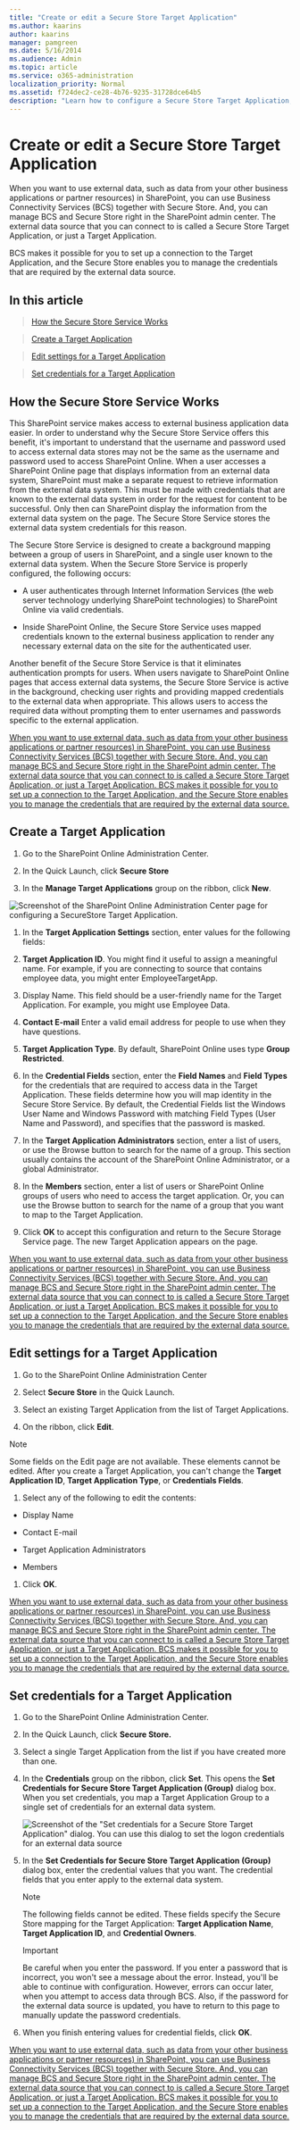 ```yaml
---
title: "Create or edit a Secure Store Target Application"
ms.author: kaarins
author: kaarins
manager: pamgreen
ms.date: 5/16/2014
ms.audience: Admin
ms.topic: article
ms.service: o365-administration
localization_priority: Normal
ms.assetid: f724dec2-ce28-4b76-9235-31728dce64b5
description: "Learn how to configure a Secure Store Target Application, including application IDs and credentials for the external data source."
---
```


# Create or edit a Secure Store Target Application

When you want to use external data, such as data from your other business applications or partner resources) in SharePoint, you can use Business Connectivity Services (BCS) together with Secure Store. And, you can manage BCS and Secure Store right in the SharePoint admin center. The external data source that you can connect to is called a Secure Store Target Application, or just a Target Application. 
  
BCS makes it possible for you to set up a connection to the Target Application, and the Secure Store enables you to manage the credentials that are required by the external data source. 
  
## In this article
<a name="__top"> </a>

> [How the Secure Store Service Works](create-or-edit-a-secure-store-target-application.md#__toc346879710)
    
> [Create a Target Application](create-or-edit-a-secure-store-target-application.md#__toc346879711)
    
> [Edit settings for a Target Application](create-or-edit-a-secure-store-target-application.md#__toc346879712)
    
> [Set credentials for a Target Application](create-or-edit-a-secure-store-target-application.md#__toc346879713)
    
## How the Secure Store Service Works
<a name="__toc346879710"> </a>

This SharePoint service makes access to external business application data easier. In order to understand why the Secure Store Service offers this benefit, it's important to understand that the username and password used to access external data stores may not be the same as the username and password used to access SharePoint Online. When a user accesses a SharePoint Online page that displays information from an external data system, SharePoint must make a separate request to retrieve information from the external data system. This must be made with credentials that are known to the external data system in order for the request for content to be successful. Only then can SharePoint display the information from the external data system on the page. The Secure Store Service stores the external data system credentials for this reason.
  
The Secure Store Service is designed to create a background mapping between a group of users in SharePoint, and a single user known to the external data system. When the Secure Store Service is properly configured, the following occurs: 
  
- A user authenticates through Internet Information Services (the web server technology underlying SharePoint technologies) to SharePoint Online via valid credentials.
    
- Inside SharePoint Online, the Secure Store Service uses mapped credentials known to the external business application to render any necessary external data on the site for the authenticated user.
    
Another benefit of the Secure Store Service is that it eliminates authentication prompts for users. When users navigate to SharePoint Online pages that access external data systems, the Secure Store Service is active in the background, checking user rights and providing mapped credentials to the external data when appropriate. This allows users to access the required data without prompting them to enter usernames and passwords specific to the external application.
  
[When you want to use external data, such as data from your other business applications or partner resources) in SharePoint, you can use Business Connectivity Services (BCS) together with Secure Store. And, you can manage BCS and Secure Store right in the SharePoint admin center. The external data source that you can connect to is called a Secure Store Target Application, or just a Target Application. BCS makes it possible for you to set up a connection to the Target Application, and the Secure Store enables you to manage the credentials that are required by the external data source. ](create-or-edit-a-secure-store-target-application.md#__top)
  
## Create a Target Application
<a name="__toc346879711"> </a>

1. Go to the SharePoint Online Administration Center.
    
2. In the Quick Launch, click **Secure Store**
    
3. In the **Manage Target Applications** group on the ribbon, click **New**.
    
![Screenshot of the SharePoint Online Administration Center page for configuring a SecureStore Target Application.](media/c3ba43ae-b8df-4b63-b187-9ce1bd6cb42f.jpg)
  
1. In the **Target Application Settings** section, enter values for the following fields: 
    
2. **Target Application ID**. You might find it useful to assign a meaningful name. For example, if you are connecting to source that contains employee data, you might enter EmployeeTargetApp. 
    
3. Display Name. This field should be a user-friendly name for the Target Application. For example, you might use Employee Data.
    
4. **Contact E-mail** Enter a valid email address for people to use when they have questions. 
    
5. **Target Application Type**. By default, SharePoint Online uses type **Group Restricted**. 
    
6. In the **Credential Fields** section, enter the **Field Names** and **Field Types** for the credentials that are required to access data in the Target Application. These fields determine how you will map identity in the Secure Store Service. By default, the Credential Fields list the Windows User Name and Windows Password with matching Field Types (User Name and Password), and specifies that the password is masked. 
    
7. In the **Target Application Administrators** section, enter a list of users, or use the Browse button to search for the name of a group. This section usually contains the account of the SharePoint Online Administrator, or a global Administrator. 
    
8. In the **Members** section, enter a list of users or SharePoint Online groups of users who need to access the target application. Or, you can use the Browse button to search for the name of a group that you want to map to the Target Application. 
    
9. Click **OK** to accept this configuration and return to the Secure Storage Service page. The new Target Application appears on the page. 
    
[When you want to use external data, such as data from your other business applications or partner resources) in SharePoint, you can use Business Connectivity Services (BCS) together with Secure Store. And, you can manage BCS and Secure Store right in the SharePoint admin center. The external data source that you can connect to is called a Secure Store Target Application, or just a Target Application. BCS makes it possible for you to set up a connection to the Target Application, and the Secure Store enables you to manage the credentials that are required by the external data source. ](create-or-edit-a-secure-store-target-application.md#__top)
  
## Edit settings for a Target Application
<a name="__toc346879712"> </a>

1. Go to the SharePoint Online Administration Center
    
2. Select **Secure Store** in the Quick Launch. 
    
3. Select an existing Target Application from the list of Target Applications.
    
4. On the ribbon, click **Edit**.
    
> [!NOTE]
>  Some fields on the Edit page are not available. These elements cannot be edited. After you create a Target Application, you can't change the **Target Application ID**, **Target Application Type**, or **Credentials Fields**. 
  
1. Select any of the following to edit the contents:
    
  - Display Name
    
  - Contact E-mail
    
  - Target Application Administrators
    
  - Members
    
1. Click **OK**.
    
[When you want to use external data, such as data from your other business applications or partner resources) in SharePoint, you can use Business Connectivity Services (BCS) together with Secure Store. And, you can manage BCS and Secure Store right in the SharePoint admin center. The external data source that you can connect to is called a Secure Store Target Application, or just a Target Application. BCS makes it possible for you to set up a connection to the Target Application, and the Secure Store enables you to manage the credentials that are required by the external data source. ](create-or-edit-a-secure-store-target-application.md#__top)
  
## Set credentials for a Target Application
<a name="__toc346879713"> </a>

1. Go to the SharePoint Online Administration Center.
    
2. In the Quick Launch, click **Secure Store.**
    
3. Select a single Target Application from the list if you have created more than one.
    
4. In the **Credentials** group on the ribbon, click **Set**. This opens the **Set Credentials for Secure Store Target Application (Group)** dialog box. When you set credentials, you map a Target Application Group to a single set of credentials for an external data system. 
    
    ![Screenshot of the "Set credentials for a Secure Store Target Application" dialog. You can use this dialog to set the logon credentials for an external data source](media/ca3584ac-34d5-431d-a803-a6888b3a451d.jpg)
  
5. In the **Set Credentials for Secure Store Target Application (Group)** dialog box, enter the credential values that you want. The credential fields that you enter apply to the external data system. 
    
    > [!NOTE]
    >  The following fields cannot be edited. These fields specify the Secure Store mapping for the Target Application: **Target Application Name**, **Target Application ID**, and **Credential Owners**. 
  
    > [!IMPORTANT]
    >  Be careful when you enter the password. If you enter a password that is incorrect, you won't see a message about the error. Instead, you'll be able to continue with configuration. However, errors can occur later, when you attempt to access data through BCS. Also, if the password for the external data source is updated, you have to return to this page to manually update the password credentials. 
  
6. When you finish entering values for credential fields, click **OK**.
    
[When you want to use external data, such as data from your other business applications or partner resources) in SharePoint, you can use Business Connectivity Services (BCS) together with Secure Store. And, you can manage BCS and Secure Store right in the SharePoint admin center. The external data source that you can connect to is called a Secure Store Target Application, or just a Target Application. BCS makes it possible for you to set up a connection to the Target Application, and the Secure Store enables you to manage the credentials that are required by the external data source. ](create-or-edit-a-secure-store-target-application.md#__top)
  

